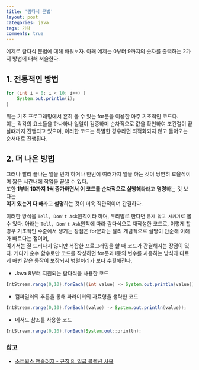 ```yaml
---
title: '람다식 문법'
layout: post
categories: java
tags: 기타
comments: true
---
```


예제로 람다식 문법에 대해 배워보자. 아래 예제는 0부터 9까지의 숫자를 출력하는 2가지 방법에 대해 서술한다.

## 1. 전통적인 방법
```java
for (int i = 0; i < 10; i++) {
    System.out.println(i);
}
```
위는 기초 프로그래밍에서 흔히 볼 수 있는 for문을 이욯한 아주 기초적인 코드다.  
이는 각각의 요소들을 하나하나 일일이 검증하며 순차적으로 값을 확인하여 조건절이 끝날떄까지 진행되고 있으며, 이러한 코드는 특별한 경우라면 최적화되지 않고 들어오는 순서대로 진행된다.

## 2. 더 나은 방법
그러나 빨리 끝나는 일을 먼저 하거나 한번에 여러가지 일을 하는 것이 당연히 효율적이며 짧은 시간내에 작업을 끝낼 수 있다.  
또한 **1부터 10까지 1씩 증가하면서 이 코드를 순차적으로 실행해라**라고 **명령**하는 것 보다는  
**여기 있는거 다 해**라고 **설명**하는 것이 더욱 직관적이며 간결하다.

이러한 방식을 `Tell, Don't Ask`원칙이라 하며, 우리말로 한다면 `묻지 않고 시키기`로 볼 수 있다.
아래는 `Tell, Don't Ask`원칙에 따라 람다식으로 재작성한 코드로, 이렇게 할 경우 기초적인 수준에서 생기는 장점은 for문과는 달리 개념적으로 설명이 단순해 이해가 빠르다는 점이며,  
여기서는 잘 드러나지 않지만 복잡한 프로그래밍을 할 때 코드가 간결해지는 장점이 있다.
게다가 순수 함수로만 코드를 작성하면 for문과 i등의 변수를 사용하는 방식과 다르게 매번 같은 동작이 보장되서 병렬처리가 보다 수월해진다.


- Java 8부터 지원되는 람다식을 사용한 코드
```java
IntStream.range(0,10).forEach((int value) -> System.out.println(value));
```

- 컴파일러의 추론을 통해 파라미터의 자료형을 생략한 코드
```java
IntStream.range(0,10).forEach((value) -> System.out.println(value));
```

- 메서드 참조를 사용한 코드
```java
IntStream.range(0,10).forEach(System.out::println);
```



### 참고
- [소트웍스 앤솔러지 - 규칙 8: 일급 콜렉션 사용](https://namu.wiki/w/%EB%9E%8C%EB%8B%A4%EC%8B%9D)
